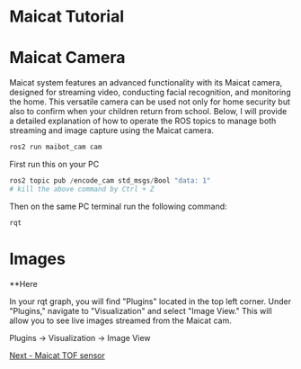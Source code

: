 # Maicat Tutorial
# Maicat Camera
Maicat system features an advanced functionality with its Maicat camera, designed for streaming video, conducting facial recognition, and monitoring the home. This versatile camera can be used not only for home security but also to confirm when your children return from school. Below, I will provide a detailed explanation of how to operate the ROS topics to manage both streaming and image capture using the Maicat camera.

```python
ros2 run maibot_cam cam
```
First run this on your PC
```python
ros2 topic pub /encode_cam std_msgs/Bool "data: 1"
# kill the above command by Ctrl + Z
```
Then on the same PC terminal run the following command:
```python
rqt
```
# Images 
**Here

In your rqt graph, you will find "Plugins" located in the top left corner. Under "Plugins," navigate to "Visualization" and select "Image View." This will allow you to see live images streamed from the Maicat cam.

Plugins -> Visualization -> Image View


[Next - Maicat TOF sensor](../05_maicat_tof_sensor/README.md)
